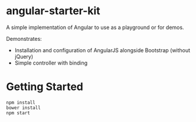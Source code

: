 # angular-starter-kit
A simple implementation of Angular to use as a playground or for demos.

Demonstrates:
- Installation and configuration of AngularJS alongside Bootstrap (without jQuery)
- Simple controller with binding

# Getting Started
```
npm install
bower install
npm start
```
